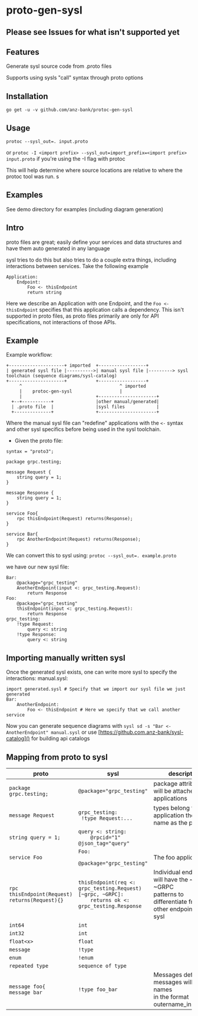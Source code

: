 # proto-gen-sysl
## Please see Issues for what isn't supported yet

## Features 
Generate sysl source code from .proto files

Supports using sysls "call" syntax through proto options


## Installation

`go get -u -v github.com/anz-bank/protoc-gen-sysl`

## Usage

`protoc --sysl_out=. input.proto`

or 
`protoc -I <import prefix> --sysl_out=import_prefix=<import prefix> input.proto` if you're using the -I flag with protoc

This will help determine where source locations are relative to where the protoc tool was run. s


## Examples

See demo directory for examples (including diagram generation)

## Intro

proto files are great; easily define your services and data structures and have them auto generated in any language

sysl tries to do this but also tries to do a couple extra things, including interactions between services.
Take the following example
  
``` 
Application:
    Endpoint:
        Foo <- thisEndpoint
        return string
```

Here we describe an Application with one Endpoint, and the `Foo <- thisEndpoint` specifies that this application calls a dependency.
This isn't supported in proto files, as proto files primarily are only for API specifications, not interactions of those APIs. 

## Example
Example workflow:

```
+---------------------+ imported  +------------------+
| generated sysl file |---------->| manual sysl file |---------> sysl toolchain (sequence diagrams/sysl-catalog)
+---------------------+           +------------------+
     ^                                     ^ imported
     |    protoc-gen-sysl                  |
     |                            +----------------------+
  +--+-----------+                |other manual/generated|
  | .proto file  |                |sysl files            |
  +--------------+                +----------------------+

```

Where the manual sysl file can "redefine" applications with the `<-` syntax and other sysl specifics before being used in the sysl toolchain.


- Given the proto file:
```
syntax = "proto3";

package grpc.testing;

message Request {
    string query = 1;
}

message Response {
    string query = 1;
}

service Foo{
    rpc thisEndpoint(Request) returns(Response);
}

service Bar{
    rpc AnotherEndpoint(Request) returns(Response);
}

```

We can convert this to sysl using:
`protoc --sysl_out=. example.proto`

we have our new sysl file:

```
Bar:
    @package="grpc_testing"
    AnotherEndpoint(input <: grpc_testing.Request):
        return Response
Foo:
    @package="grpc_testing"
    thisEndpoint(input <: grpc_testing.Request):
        return Response
grpc_testing:
    !type Request:
        query <: string
    !type Response:
        query <: string

```

## Importing manually written sysl
Once the generated sysl exists, one can write more sysl to specify the interactions:
manual.sysl:

```
import generated.sysl # Specify that we import our sysl file we just generated
Bar:
    AnotherEndpoint:
        Foo <- thisEndpoint # Here we specify that we call another service
```

Now you can generate sequence diagrams with `sysl sd -s "Bar <- AnotherEndpoint" manual.sysl` 
or use [https://github.com.anz-bank/sysl-catalog]() for building api catalogs

## Mapping from proto to sysl
proto|sysl|description|
|--|--|--|
`package  grpc.testing;`|`@package="grpc_testing"`|package attributes will be attached to any applications|
`message Request` | `grpc_testing:`<br>` !type Request:...`| types belong to an application the same name as the package|
`string query = 1;` | `query <: string:` <br>`    @rpcid="1" @json_tag="query"`||
`service Foo`| `Foo:`<br>`    @package="grpc_testing"` | The foo application
`rpc thisEndpoint(Request) returns(Request){}`|`thisEndpoint(req <: grpc_testing.Request)[~grpc, ~GRPC]:`<br>`    returns ok <: grpc_testing.Response`| Individual endpoints will have the ~grpc + ~GRPC <br>patterns to differentiate from any other endpoints in sysl|
`int64` | `int` ||
`int32` | `int` ||
`float<x>`| `float`||
`message` | `!type` ||
`enum` | `!enum`||
`repeated type`| `sequence of type`||
`message foo{`<br>`message bar`| `!type foo_bar`| Messages defined in messages will have names<br> in the format outername_innername